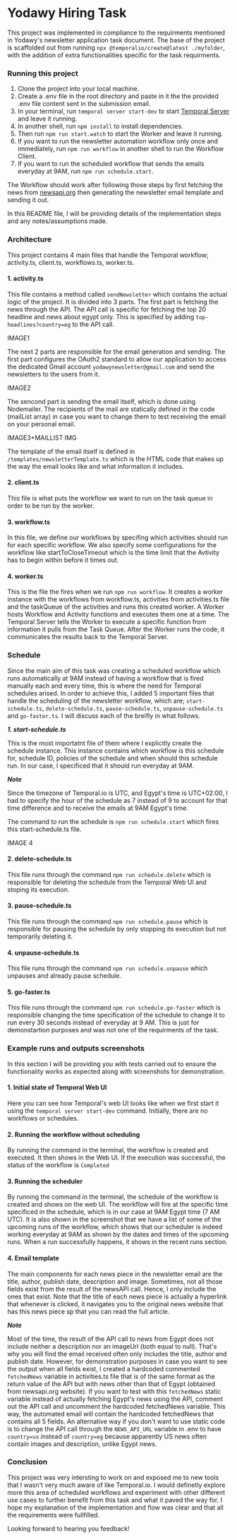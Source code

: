 # Yodawy Hiring Task

This project was implemented in compliance to the requirments mentioned in Yodawy's newsletter application task document. The base of the project is scaffolded out from running `npx @temporalio/create@latest ./myfolder`, with the addition of extra functionalities specific for the task requirments.

### Running this project

1. Clone the project into your local machine.
1. Create a .env file in the root directory and paste in it the the provided .env file content sent in the submission email.
1. In your terminal, run `temporal server start-dev` to start [Temporal Server](https://github.com/temporalio/cli/#installation) and leave it running.
1. In another shell, run `npm install` to install dependencies.
1. Then run `npm run start.watch` to start the Worker and leave it running.
1. If you want to run the newsletter automation workflow only once and immediately, run `npm run workflow` in another shell to run the Workflow Client.
1. If you want to run the scheduled workflow that sends the emails everyday at 9AM, run `npm run schedule.start`.

The Workflow should work after following those steps by first fetching the news from [newsapi.org](https://newsapi.org/) then generating the newsletter email template and sending it out.

In this README file, I will be providing details of the implementation steps and any notes/assumptions made.

### Architecture

This project contains 4 main files that handle the Temporal workflow; activity.ts, client.ts, workflows.ts, worker.ts.

#### 1. activity.ts

This file contains a method called `sendNewsletter` which contains the actual logic of the project. It is divided into 3 parts. The first part is fetching the news through the API. The API call is specific for fetching the top 20 headline and news about egypt only. This is specified by adding `top-headlines?country=eg` to the API call. 

IMAGE1

The next 2 parts are responsible for the email generation and sending. The first part configures the OAuth2 standard to allow our application to access the dedicated Gmail account `yodawynewsletter@gmail.com` and send the newsletters to the users from it. 

IMAGE2

The sencond part is sending the email itself, which is done using Nodemailer. The recipients of the mail are statically defined in the code (mailList array) in case you want to change them to test receiving the email on your personal email. 

IMAGE3+MAILLIST IMG

The template of the email itself is defined in `/templates/newsletterTemplate.ts` which is the HTML code that makes up the way the email looks like and what information it includes.

#### 2. client.ts

This file is what puts the workflow we want to run on the task queue in order to be run by the worker.

#### 3. workflow.ts

In this file, we define our workflows by specifing which activities should run for each specific workflow. We also specify some configurations for the workflow like startToCloseTimeout which is the time limit that the Avtivity has to begin within before it times out. 

#### 4. worker.ts

This is the file the fires when we run `npm run workflow`. It creates a worker instance with the workflows from workflow.ts, activities from activities.ts file and the taskQueue of the activities and runs this created worker. A Worker hosts Workflow and Activity functions and executes them one at a time. The Temporal Server tells the Worker to execute a specific function from information it pulls from the Task Queue. After the Worker runs the code, it communicates the results back to the Temporal Server.

### Schedule

Since the main aim of this task was creating a scheduled workflow which runs automatically at 9AM instead of having a workflow that is fired manually each and every time, this is where the need for Temporal schedules arised. In order to achieve this, I added 5 important files that handle the scheduling of the newsletter workflow, which are; `start-schedule.ts`, `delete-schedule.ts`, `pause-schedule.ts`, `unpause-schedule.ts` and `go-faster.ts`. I will discuss each of the breifly in what follows.

***1. start-schedule.ts***

This is the most importatnt file of them where I explicitly create the schedule instance. This instance contains which workflow is this schedule for, schedule ID, policies of the schedule and when should this schedule run. In our case, I specificed that it should run everyday at 9AM. 

***Note***

Since the timezone of Temporal.io is UTC, and Egypt's time is UTC+02:00, I had to specify the hour of the schedule as 7 instead of 9 to account for that time difference and to receive the emails at 9AM Egypt's time.

The command to run the schedule is `npm run schedule.start` which fires this start-schedule.ts file.

IMAGE 4

#### 2. delete-schedule.ts

This file runs through the command `npm run schedule.delete` which is responsible for deleting the schedule from the Temporal Web UI and stoping its execution.

#### 3. pause-schedule.ts

This file runs through the command `npm run schedule.pause` which is responsible for pausing the schedule by only stopping its execution but not temporarily deleting it.

#### 4. unpause-schedule.ts

This file runs through the command `npm run schedule.unpause` which unpauses and already pause schedule.

#### 5. go-faster.ts

This file runs through the command `npm run schedule.go-faster` which is responsible changing the time specification of the schedule to change it to run every 30 seconds instead of everyday at 9 AM. This is just for demonstartion purposes and was not one of the requirments of the task.

### Example runs and outputs screenshots

In this section I will be providing you with tests carried out to ensure the functionality works as expected along with screenshots for demonstration.

#### 1. Initial state of Temporal Web UI

Here you can see how Temporal's web UI looks like when we first start it using the `temporal server start-dev` command. Initially, there are no workflows or schedules.

#### 2. Running the workflow without scheduling

By running the command in the terminal, the workflow is created and executed. It then shows in the Web UI. If the execution was successful, the status of the workflow is `Completed`

#### 3. Running the scheduler

By running the command in the terminal, the schedule of the workflow is created and shows on the web UI. The workflow will fire at the specific time specificed in the schedule, which is in our case at 9AM Egypt time (7 AM UTC). It is also shown in the screenshot that we have a list of some of the upcoming runs of the workflow, which shows that our scheduler is indeed working everyday at 9AM as shown by the dates and times of the upcoming runs. When a run successfully happens, it shows in the recent runs section.

#### 4. Email template

The main components for each news piece in the newsletter email are the title, author, publish date, description and image. Sometimes, not all those fields exist from the result of the newsAPI call. Hence, I only include the ones that exist. Note that the title of each news piece is actually a hyperlink that whenever is clicked, it navigates you to the original news website that has this news piece sp that you can read the full article.

***Note***

Most of the time, the result of the API call to news from Egypt does not include neither a description nor an imageUrl (both equal to null). That's why you will find the email received often only includes the title, author and publish date. However, for demonstration purposes in case you want to see the output when all fields exist, I created a hardcoded commented `fetchedNews` variable in activities.ts file that is of the same format as the return value of the API but with news other than that of Egypt (obtained from newsapi.org website). If you want to test with this `fetchedNews` static variable instead of actually fetching Egypt's news using the API, comment out the API call and uncomment the hardcoded fetchedNews variable. This way, the automated email will contain the hardcoded fetchedNews that contains all 5 fields. An alternative way if you don't want to use static code is to change the API call through the `NEWS_API_URL` variable in .env to have `country=us` instead of `country=eg` because apparently US news often contain images and description, unlike Egypt news.

### Conclusion

This project was very intersting to work on and exposed me to new tools that I wasn't very much aware of like Temporal.io. I would definetly explore more this area of scheduled workflows and experiment with other different use cases to further benefit from this task and what it paved the way for. I hope my explanation of the implementation and flow was clear and that all the requirements were fullfilled. 

Looking forward to hearing you feedback!


